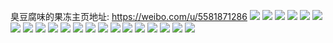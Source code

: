 臭豆腐味的果冻主页地址: https://weibo.com/u/5581871286 
![](https://wx4.sinaimg.cn/mw2000/0065KXI2gy1h8veeok1zcj30u0141dp5.jpg) 
![](https://wx4.sinaimg.cn/mw2000/0065KXI2gy1h8veep66dvj30u0140agr.jpg) 
![](https://wx4.sinaimg.cn/mw2000/0065KXI2gy1h8veeq2iryj30u0140k26.jpg) 
![](https://wx4.sinaimg.cn/mw2000/0065KXI2gy1h8veerqgxkj30u0138489.jpg) 
![](https://wx4.sinaimg.cn/mw2000/0065KXI2gy1h8veesfas6j30u014045s.jpg) 
![](https://wx4.sinaimg.cn/mw2000/0065KXI2gy1h8veet8jskj30u0140135.jpg) 
![](https://wx4.sinaimg.cn/mw2000/0065KXI2gy1h35h90uezsj31r03404qq.jpg) 
![](https://wx4.sinaimg.cn/mw2000/0065KXI2ly1h3pl1fdtz0j32c03407wj.jpg) 
![](https://wx4.sinaimg.cn/mw2000/0065KXI2ly1h3pl19dnngj31r22mkkjl.jpg) 
![](https://wx4.sinaimg.cn/mw2000/0065KXI2ly1h3pl1aupv5j31q73401ky.jpg) 
![](https://wx4.sinaimg.cn/mw2000/0065KXI2ly1h3pl1a1w43j31r0340b29.jpg) 
![](https://wx4.sinaimg.cn/mw2000/0065KXI2gy1h35h99h6dqj32c0340u0z.jpg) 
![](https://wx4.sinaimg.cn/mw2000/0065KXI2gy1h35h9calv5j315o1qik9t.jpg) 
![](https://wx4.sinaimg.cn/mw2000/0065KXI2ly1h3pl1d202gj320v25sqv6.jpg) 
![](https://wx4.sinaimg.cn/mw2000/0065KXI2ly1h3pl18b56sj32c0340u0y.jpg) 
![](https://wx4.sinaimg.cn/mw2000/0065KXI2ly1gme71qxa3hj32c0340b2b.jpg) 
![](https://wx4.sinaimg.cn/mw2000/0065KXI2ly1gme71wk73sj31ho1zkhdw.jpg) 
![](https://wx4.sinaimg.cn/mw2000/0065KXI2ly1gme71mnjq8j32c03401l3.jpg) 
![](https://wx4.sinaimg.cn/mw2000/0065KXI2gy1gkzfn8fwxrj30u00ijjxm.jpg) 
![](https://wx4.sinaimg.cn/mw2000/0065KXI2gy1gkzfn7thlzj30u00hlqba.jpg) 
![](https://wx4.sinaimg.cn/mw2000/0065KXI2gy1gkzfn9bj3uj30yi0x1dmk.jpg) 
